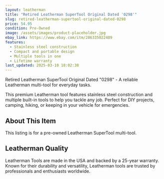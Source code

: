 ```yaml
---
layout: leatherman
title: "Retired Leatherman SuperTool Original Dated '0298'"
slug: retired-leatherman-supertool-original-dated-0298
price: 54.95
condition: Pre-Owned
image: /assets/images/product-placeholder.jpg
ebay_link: https://www.ebay.com/itm/286335022409
features:
  - Stainless steel construction
  - Compact and portable design
  - Multiple tools in one
  - Lifetime warranty
last_updated: 2025-03-10 18:02:38
---
```


Retired Leatherman SuperTool Original Dated "0298" - A reliable Leatherman multi-tool for everyday tasks.

This premium Leatherman tool features stainless steel construction and multiple built-in tools to help you tackle any job. Perfect for DIY projects, camping, hiking, or keeping in your vehicle for emergencies.

## About This Item

This listing is for a pre-owned Leatherman SuperTool multi-tool.

## Leatherman Quality

Leatherman Tools are made in the USA and backed by a 25-year warranty. Known for their durability and versatility, Leatherman tools are trusted by professionals and enthusiasts worldwide.


